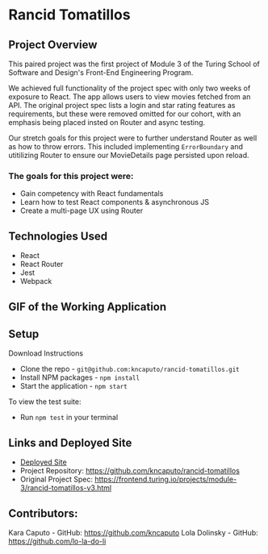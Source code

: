 # Rancid Tomatillos


## Project Overview 
This paired project was the first project of Module 3 of the Turing School of Software and Design's Front-End Engineering Program. 

We achieved full functionality of the project spec with only two weeks of exposure to React. The app allows users to view movies fetched from an API. The original project spec lists a login and star rating features as requirements, but these were removed omitted for our cohort, with an emphasis being placed insted on Router and async testing.

Our stretch goals for this project were to further understand Router as well as how to throw errors. This included implementing `ErrorBoundary` and utitilizing Router to ensure our MovieDetails page persisted upon reload. 

### The goals for this project were:
  - Gain competency with React fundamentals
  - Learn how to test React components & asynchronous JS
  - Create a multi-page UX using Router

## Technologies Used
- React
- React Router
- Jest
- Webpack

## GIF of the Working Application


## Setup
Download Instructions 
- Clone the repo - `git@github.com:kncaputo/rancid-tomatillos.git`
- Install NPM packages - `npm install`
- Start the application - `npm start`

To view the test suite:
- Run `npm test` in your terminal

## Links and Deployed Site
- [Deployed Site]()
- Project Repository: https://github.com/kncaputo/rancid-tomatillos
- Original Project Spec: https://frontend.turing.io/projects/module-3/rancid-tomatillos-v3.html

## Contributors:
Kara Caputo - GitHub: https://github.com/kncaputo
Lola Dolinsky - GitHub: https://github.com/lo-la-do-li
